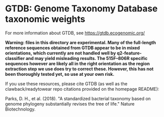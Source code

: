 # GTDB: Genome Taxonomy Database taxonomic weights

For more information about GTDB, see https://gtdb.ecogenomic.org/

**Warning: files in this directory are experimental. Many of the full-length reference sequences obtained from GTDB appear to be in mixed orientations, which currently are not handled well by q2-feature-classifier and may yield misleading results. The 515F–806R specific sequences however are likely all in the right orientation as the region extraction step we use does try to correct these. However, this has not been thoroughly tested yet, so use at your own risk.**

If you use these resources, please cite GTDB (as well as the clawback/readytowear repo citations provided on the homepage README):

Parks, D. H., et al. (2018). "A standardized bacterial taxonomy based on genome phylogeny substantially revises the tree of life." Nature Biotechnology.

